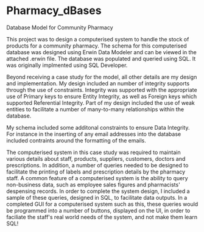 # Pharmacy_dBases
Database Model for Community Pharmacy

This project was to design a computerised system to handle the stock of products for a community pharmacy. The schema for this computerised database was designed using Erwin Data Modeler and can be viewed in the attached .erwin file. The database was populated and queried using SQL. It was originally implmented using SQL Developer. 

Beyond receiving a case study for the model, all other details are my design and implementation. My design included an number of integrity supports through the use of constraints. Integrity was supported with the appropriate use of Primary keys to ensure Entity Integrity, as well as Foreign keys which supported Referential Integrity. Part of my design included the use of weak entities to facilitate a number of many-to-many relationships within the database. 

My schema included some additonal constraints to ensure Data Integrity. For instance in the inserting of any email addresses into the database included contraints around the formatting of the emails. 

The computerised system in this case study was required to maintain various details about staff, products, suppliers, customers, doctors and prescriptions. In addition, a number of queries needed to be designed to facilitate the printing of labels and prescription details by the pharmacy staff. A common feature of a computerised system is the ability to query non-business data, such as employee sales figures and pharmacists' despensing records. In order to complete the system design, I included a sample of these queries, designed in SQL, to facilitate data outputs. In a completed GUI for a computerised system such as this, these queries would be programmed into a number of buttons, displayed on the UI, in order to faciliate the staff's real world needs of the system, and not make them learn SQL!
